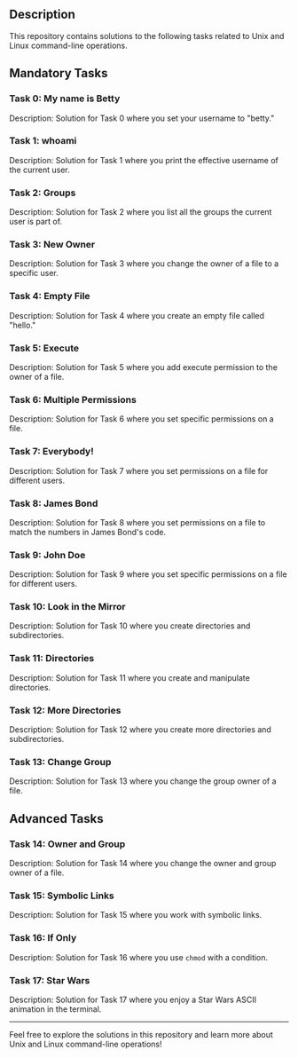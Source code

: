 
## Description

This repository contains solutions to the following tasks related to Unix and Linux command-line operations.

## Mandatory Tasks

### Task 0: My name is Betty
Description: Solution for Task 0 where you set your username to "betty."

### Task 1: whoami
Description: Solution for Task 1 where you print the effective username of the current user.

### Task 2: Groups
Description: Solution for Task 2 where you list all the groups the current user is part of.

### Task 3: New Owner
Description: Solution for Task 3 where you change the owner of a file to a specific user.

### Task 4: Empty File
Description: Solution for Task 4 where you create an empty file called "hello."

### Task 5: Execute
Description: Solution for Task 5 where you add execute permission to the owner of a file.

### Task 6: Multiple Permissions
Description: Solution for Task 6 where you set specific permissions on a file.

### Task 7: Everybody!
Description: Solution for Task 7 where you set permissions on a file for different users.

### Task 8: James Bond
Description: Solution for Task 8 where you set permissions on a file to match the numbers in James Bond's code.

### Task 9: John Doe
Description: Solution for Task 9 where you set specific permissions on a file for different users.

### Task 10: Look in the Mirror
Description: Solution for Task 10 where you create directories and subdirectories.

### Task 11: Directories
Description: Solution for Task 11 where you create and manipulate directories.

### Task 12: More Directories
Description: Solution for Task 12 where you create more directories and subdirectories.

### Task 13: Change Group
Description: Solution for Task 13 where you change the group owner of a file.

## Advanced Tasks

### Task 14: Owner and Group
Description: Solution for Task 14 where you change the owner and group owner of a file.

### Task 15: Symbolic Links
Description: Solution for Task 15 where you work with symbolic links.

### Task 16: If Only
Description: Solution for Task 16 where you use `chmod` with a condition.

### Task 17: Star Wars
Description: Solution for Task 17 where you enjoy a Star Wars ASCII animation in the terminal.

---

Feel free to explore the solutions in this repository and learn more about Unix and Linux command-line operations!

